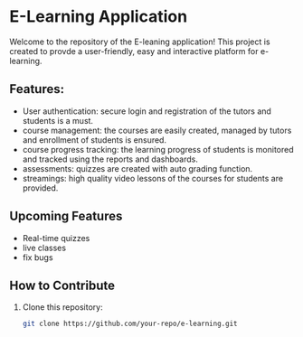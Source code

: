 # E-Learning Application

Welcome to the repository of the E-leaning application! 
This project is created to provde a user-friendly, easy and interactive platform for e-learning.

## Features:
- User authentication: secure login and registration of the tutors and students is a must. 
- course management: the courses are easily created, managed by tutors and enrollment of students is ensured.
- course progress tracking: the learning progress of students is monitored and tracked using the reports and dashboards.
- assessments: quizzes are created with auto grading function.
- streamings: high quality video lessons of the courses for students are provided. 

## Upcoming Features
- Real-time quizzes
- live classes
- fix bugs

## How to Contribute
1. Clone this repository:  
   ```bash
   git clone https://github.com/your-repo/e-learning.git

